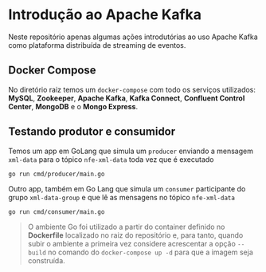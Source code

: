 # Introdução ao Apache Kafka
 
Neste repositório apenas algumas ações introdutórias ao uso Apache Kafka como plataforma distribuída de streaming de eventos.

## Docker Compose

No diretório raiz temos um `docker-compose` com todo os serviços utilizados: **MySQL**, **Zookeeper**, **Apache Kafka**, **Kafka Connect**, **Confluent Control Center**, **MongoDB** e o **Mongo Express**.

  
## Testando produtor e consumidor

Temos um app em GoLang que simula um `producer` enviando a mensagem `xml-data` para o tópico `nfe-xml-data` toda vez que é executado

    go run cmd/producer/main.go

Outro app, também em Go Lang que simula um `consumer` participante do grupo `xml-data-group` e que lê as mensagens no tópico `nfe-xml-data`

    go run cmd/consumer/main.go

> O ambiente Go foi utilizado a partir do container definido no **Dockerfile** localizado no raiz do repositório e, para tanto, quando subir o ambiente a primeira vez considere acrescentar a opção `--build` no comando do `docker-compose up -d` para que a imagem seja construída.
